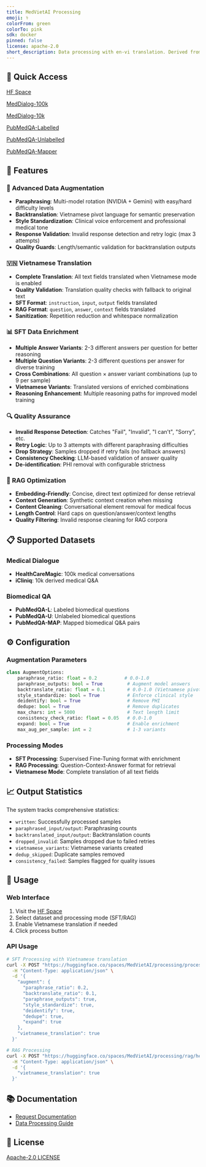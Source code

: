 ```yaml
---
title: MedVietAI Processing
emoji: ⚕️
colorFrom: green
colorTo: pink
sdk: docker
pinned: false
license: apache-2.0
short_description: Data processing with en-vi translation. Derived from 500k mi
---
```


## 🚀 Quick Access

[HF Space](https://huggingface.co/spaces/MedVietAI/processing)

[MedDialog-100k](https://huggingface.co/datasets/MedAI-COS30018/MedDialog-EN-100k)

[MedDialog-10k](https://huggingface.co/datasets/MedAI-COS30018/MedDialog-EN-10k)

[PubMedQA-Labelled](https://huggingface.co/datasets/MedAI-COS30018/PubMedQA-L)

[PubMedQA-Unlabelled](https://huggingface.co/datasets/MedAI-COS30018/PubMedQA-U)

[PubMedQA-Mapper](https://huggingface.co/datasets/MedAI-COS30018/PubMedQA-MAP)

## 🎯 Features

### 🔄 Advanced Data Augmentation
- **Paraphrasing**: Multi-model rotation (NVIDIA + Gemini) with easy/hard difficulty levels
- **Backtranslation**: Vietnamese pivot language for semantic preservation
- **Style Standardization**: Clinical voice enforcement and professional medical tone
- **Response Validation**: Invalid response detection and retry logic (max 3 attempts)
- **Quality Guards**: Length/semantic validation for backtranslation outputs

### 🇻🇳 Vietnamese Translation
- **Complete Translation**: All text fields translated when Vietnamese mode is enabled
- **Quality Validation**: Translation quality checks with fallback to original text
- **SFT Format**: `instruction`, `input`, `output` fields translated
- **RAG Format**: `question`, `answer`, `context` fields translated
- **Sanitization**: Repetition reduction and whitespace normalization

### 📊 SFT Data Enrichment
- **Multiple Answer Variants**: 2-3 different answers per question for better reasoning
- **Multiple Question Variants**: 2-3 different questions per answer for diverse training
- **Cross Combinations**: All question × answer variant combinations (up to 9 per sample)
- **Vietnamese Variants**: Translated versions of enriched combinations
- **Reasoning Enhancement**: Multiple reasoning paths for improved model training

### 🔍 Quality Assurance
- **Invalid Response Detection**: Catches "Fail", "Invalid", "I can't", "Sorry", etc.
- **Retry Logic**: Up to 3 attempts with different paraphrasing difficulties
- **Drop Strategy**: Samples dropped if retry fails (no fallback answers)
- **Consistency Checking**: LLM-based validation of answer quality
- **De-identification**: PHI removal with configurable strictness

### 🎯 RAG Optimization
- **Embedding-Friendly**: Concise, direct text optimized for dense retrieval
- **Context Generation**: Synthetic context creation when missing
- **Content Cleaning**: Conversational element removal for medical focus
- **Length Control**: Hard caps on question/answer/context lengths
- **Quality Filtering**: Invalid response cleaning for RAG corpora

## 📋 Supported Datasets

### Medical Dialogue
- **HealthCareMagic**: 100k medical conversations
- **iCliniq**: 10k derived medical Q&A

### Biomedical QA
- **PubMedQA-L**: Labeled biomedical questions
- **PubMedQA-U**: Unlabeled biomedical questions  
- **PubMedQA-MAP**: Mapped biomedical Q&A pairs

## ⚙️ Configuration

### Augmentation Parameters
```python
class AugmentOptions:
    paraphrase_ratio: float = 0.2          # 0.0-1.0
    paraphrase_outputs: bool = True         # Augment model answers
    backtranslate_ratio: float = 0.1        # 0.0-1.0 (Vietnamese pivot)
    style_standardize: bool = True          # Enforce clinical style
    deidentify: bool = True                 # Remove PHI
    dedupe: bool = True                     # Remove duplicates
    max_chars: int = 5000                   # Text length limit
    consistency_check_ratio: float = 0.05   # 0.0-1.0
    expand: bool = True                     # Enable enrichment
    max_aug_per_sample: int = 2             # 1-3 variants
```

### Processing Modes
- **SFT Processing**: Supervised Fine-Tuning format with enrichment
- **RAG Processing**: Question-Context-Answer format for retrieval
- **Vietnamese Mode**: Complete translation of all text fields

## 📈 Output Statistics

The system tracks comprehensive statistics:
- `written`: Successfully processed samples
- `paraphrased_input/output`: Paraphrasing counts
- `backtranslated_input/output`: Backtranslation counts
- `dropped_invalid`: Samples dropped due to failed retries
- `vietnamese_variants`: Vietnamese variants created
- `dedup_skipped`: Duplicate samples removed
- `consistency_failed`: Samples flagged for quality issues

## 🔧 Usage

### Web Interface
1. Visit the [HF Space](https://huggingface.co/spaces/MedVietAI/processing)
2. Select dataset and processing mode (SFT/RAG)
3. Enable Vietnamese translation if needed
4. Click process button

### API Usage
```bash
# SFT Processing with Vietnamese translation
curl -X POST "https://huggingface.co/spaces/MedVietAI/processing/process/healthcaremagic" \
  -H "Content-Type: application/json" \
  -d '{
    "augment": {
      "paraphrase_ratio": 0.2,
      "backtranslate_ratio": 0.1,
      "paraphrase_outputs": true,
      "style_standardize": true,
      "deidentify": true,
      "dedupe": true,
      "expand": true
    },
    "vietnamese_translation": true
  }'

# RAG Processing
curl -X POST "https://huggingface.co/spaces/MedVietAI/processing/rag/healthcaremagic" \
  -H "Content-Type: application/json" \
  -d '{
    "vietnamese_translation": true
  }'
```

## 📚 Documentation

- [Request Documentation](https://huggingface.co/spaces/MedVietAI/processing/blob/main/REQUEST.md)
- [Data Processing Guide](https://huggingface.co/spaces/MedVietAI/processing/blob/main/DATA_PROCESSING.md)

## 📄 License

[Apache-2.0 LICENSE](https://huggingface.co/spaces/MedVietAI/processing/blob/main/LICENSE.txt)

